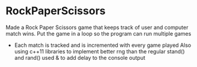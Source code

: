 # RockPaperScissors
Made a Rock Paper Scissors game that keeps track of user and computer match wins.
Put the game in a loop so the program can run multiple games
  - Each match is tracked and is incremented with every game played
Also using c++11 libraries to implement better rng than the regular stand() and rand()
used <chrono> & <thread> to add delay to the console output
